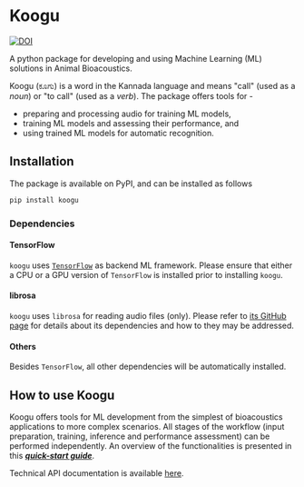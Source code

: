 Koogu
=======
[![DOI](https://zenodo.org/badge/255961543.svg)](https://zenodo.org/badge/latestdoi/255961543)

A python package for developing and using Machine Learning (ML) solutions in
Animal Bioacoustics.  

Koogu (ಕೂಗು) is a word in the Kannada language and means "call" (used as a
_noun_) or "to call" (used as a _verb_). The package offers tools for -
* preparing and processing audio for training ML models,
* training ML models and assessing their performance, and
* using trained ML models for automatic recognition.

Installation
------------

The package is available on PyPI, and can be installed as follows
```bash
pip install koogu
```

### Dependencies
#### TensorFlow
`koogu` uses [`TensorFlow`](https://www.tensorflow.org/) as backend ML framework. Please ensure that either a
CPU or a GPU version of `TensorFlow` is installed prior to installing `koogu`.
#### librosa
`koogu` uses `librosa` for reading audio files (only). Please refer to [its
GitHub page](https://github.com/librosa/librosa) for details about its
dependencies and how to they may be addressed.
#### Others
Besides `TensorFlow`, all other dependencies will be automatically installed.

How to use Koogu
----------
Koogu offers tools for ML development from the simplest of bioacoustics
applications to more complex scenarios. All stages of the workflow 
(input preparation, training, inference and performance assessment) can be performed independently.
An overview of the functionalities is presented in this ***[quick-start guide](HOWTO.md)***.

Technical API documentation is available [here](https://shyamblast.github.io/Koogu/).
